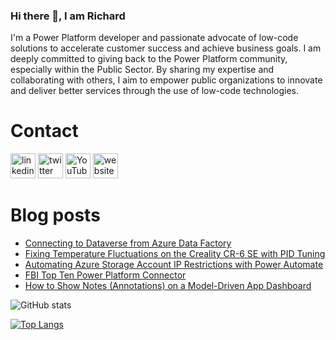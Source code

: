 ### Hi there 👋, I am Richard
I'm a Power Platform developer and passionate advocate of low-code solutions to accelerate customer success and achieve business goals. I am deeply committed to giving back to the Power Platform community, especially within the Public Sector. By sharing my expertise and collaborating with others, I aim to empower public organizations to innovate and deliver better services through the use of low-code technologies.

# Contact
[<img src='https://img.shields.io/badge/linkedin-%230077B5.svg?&style=for-the-badge&logo=linkedin&logoColor=white' alt='linkedin' height='40'>](https://www.linkedin.com/in/rickawilson/)  [<img src='https://img.shields.io/badge/twitter-%231DA1F2.svg?&style=for-the-badge&logo=twitter&logoColor=white' alt='twitter' height='40'>](https://twitter.com/PowerAppsRAW)  [<img src='https://img.shields.io/badge/youtube-%23FF0000.svg?&style=for-the-badge&logo=youtube&logoColor=white' alt='YouTube' height='40'>](https://www.youtube.com/channel/UCdI64e7AJNaLF-b9uCGXLSQ)  [<img src='https://img.shields.io/badge/rss-%23FFA500.svg?&style=for-the-badge&logo=rss&logoColor=white' alt='website' height='40'>](http://feeds.feedburner.com/richardawilson/MqOq)

# Blog posts
<!-- BLOG-POST-LIST:START -->
- [Connecting to Dataverse from Azure Data Factory](http://www.richardawilson.com/2025/04/connecting-to-dataverse-from-azure-data.html)
- [Fixing Temperature Fluctuations on the Creality CR-6 SE with PID Tuning](http://www.richardawilson.com/2025/04/fixing-temperature-fluctuations-on.html)
- [Automating Azure Storage Account IP Restrictions with Power Automate](http://www.richardawilson.com/2025/03/automating-azure-storage-account-ip.html)
- [FBI Top Ten Power Platform Connector](http://www.richardawilson.com/2025/02/fbi-top-ten-power-platform-connector.html)
- [How to Show Notes &lpar;Annotations&rpar; on a Model-Driven App Dashboard](http://www.richardawilson.com/2025/02/how-to-show-notes-annotations-on-model.html)
<!-- BLOG-POST-LIST:END -->

![GitHub stats](https://github-readme-stats.vercel.app/api?username=rwilson504&show_icons=true)  

[![Top Langs](https://github-readme-stats.vercel.app/api/top-langs/?username=rwilson504)](https://github.com/anuraghazra/github-readme-stats)

<!--
**rwilson504/rwilson504** is a ✨ _special_ ✨ repository because its `README.md` (this file) appears on your GitHub profile.

Here are some ideas to get you started:

- 🔭 I’m currently working on ...
- 🌱 I’m currently learning ...
- 👯 I’m looking to collaborate on ...
- 🤔 I’m looking for help with ...
- 💬 Ask me about ...
- 📫 How to reach me: ...
- 😄 Pronouns: ...
- ⚡ Fun fact: ...
-->
